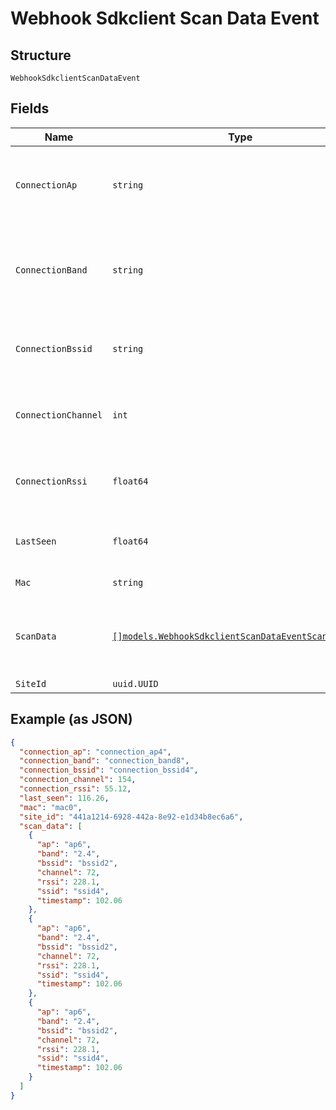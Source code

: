 
# Webhook Sdkclient Scan Data Event

## Structure

`WebhookSdkclientScanDataEvent`

## Fields

| Name | Type | Tags | Description |
|  --- | --- | --- | --- |
| `ConnectionAp` | `string` | Required | mac address of the AP the client is connected to |
| `ConnectionBand` | `string` | Required | 5GHz or 2.4GHz band, of the BSSID the client is connected to |
| `ConnectionBssid` | `string` | Required | BSSID of the AP the client is connected to |
| `ConnectionChannel` | `int` | Required | channel of the band the client is connected to |
| `ConnectionRssi` | `float64` | Required | RSSI of the client’s connection to the AP/BSSID |
| `LastSeen` | `float64` | Required | time client last seen with scan data |
| `Mac` | `string` | Required | the client’s mac |
| `ScanData` | [`[]models.WebhookSdkclientScanDataEventScanDataItem`](../../doc/models/webhook-sdkclient-scan-data-event-scan-data-item.md) | Optional | **Constraints**: *Minimum Items*: `1`, *Unique Items Required* |
| `SiteId` | `uuid.UUID` | Required | - |

## Example (as JSON)

```json
{
  "connection_ap": "connection_ap4",
  "connection_band": "connection_band8",
  "connection_bssid": "connection_bssid4",
  "connection_channel": 154,
  "connection_rssi": 55.12,
  "last_seen": 116.26,
  "mac": "mac0",
  "site_id": "441a1214-6928-442a-8e92-e1d34b8ec6a6",
  "scan_data": [
    {
      "ap": "ap6",
      "band": "2.4",
      "bssid": "bssid2",
      "channel": 72,
      "rssi": 228.1,
      "ssid": "ssid4",
      "timestamp": 102.06
    },
    {
      "ap": "ap6",
      "band": "2.4",
      "bssid": "bssid2",
      "channel": 72,
      "rssi": 228.1,
      "ssid": "ssid4",
      "timestamp": 102.06
    },
    {
      "ap": "ap6",
      "band": "2.4",
      "bssid": "bssid2",
      "channel": 72,
      "rssi": 228.1,
      "ssid": "ssid4",
      "timestamp": 102.06
    }
  ]
}
```

